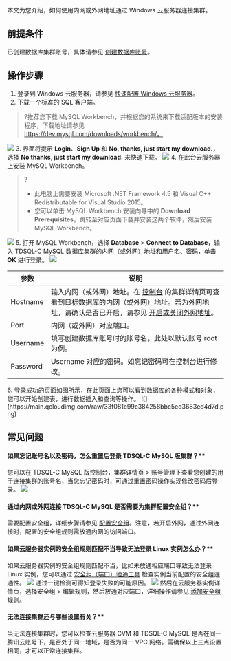 本文为您介绍，如何使用内网或外网地址通过 Windows 云服务器连接集群。

## 前提条件
已创建数据库集群账号，具体请参见 [创建数据库账号](https://cloud.tencent.com/document/product/1003/62730)。

## 操作步骤
1. 登录到 Windows 云服务器，请参见 [快速配置 Windows 云服务器](https://cloud.tencent.com/document/product/1003/79662)。
2. 下载一个标准的 SQL 客户端。
>?推荐您下载 MySQL Workbench，并根据您的系统来下载适配版本的安装程序，下载地址请参见 https://dev.mysql.com/downloads/workbench/。
>
![](https://main.qcloudimg.com/raw/851ab46468c554097a0cf742017157b7.png)
3. 界面将提示 **Login**、**Sign Up** 和 **No, thanks, just start my download.**， 选择 **No thanks, just start my download.** 来快速下载。
![](https://main.qcloudimg.com/raw/47b195fb37ff584f21038ee54342d362.png)
4. 在此台云服务器上安装 MySQL Workbench。
>?
>- 此电脑上需要安装 Microsoft .NET Framework 4.5 和 Visual C++ Redistributable for Visual Studio 2015。
>- 您可以单击 MySQL Workbench 安装向导中的 **Download Prerequisites**，跳转至对应页面下载并安装这两个软件，然后安装 MySQL Workbench。
>
![](https://main.qcloudimg.com/raw/1af292f989f03f3e02e1200b77cb70c1.png)
5. 打开 MySQL Workbench，选择 **Database** > **Connect to Database**，输入 TDSQL-C MySQL 数据库集群的内网（或外网）地址和用户名、密码，单击 **OK** 进行登录。
![](https://main.qcloudimg.com/raw/9c9e5dcc8a2bb9fa15fa4d98a18308f1.png)
<table>
<thead><tr><th>参数</th><th>说明</th></tr></thead>
<tbody><tr>
<td>Hostname</td>
<td>输入内网（或外网）地址。在 <a href="https://console.cloud.tencent.com/cynosdb">控制台</a> 的集群详情页可查看到目标数据库的内网（或外网）地址。若为外网地址，请确认是否已开启，请参见 <a href="https://cloud.tencent.com/document/product/1003/79682">开启或关闭外网地址</a>。</td></tr>
<tr>
<td>Port</td>
<td>内网（或外网）对应端口。</td></tr>
<tr>
<td>Username</td>
<td>填写创建数据库账号时的账号名，此处以默认账号 root 为例。</td></tr>
<tr>
<td>Password</td>
<td>Username 对应的密码。如忘记密码可在控制台进行修改。</td></tr>
</tbody></table>
6. 登录成功的页面如图所示，在此页面上您可以看到数据库的各种模式和对象，您可以开始创建表，进行数据插入和查询等操作。
![](https://main.qcloudimg.com/raw/33f081e99c384258bbc5ed3683ed4d7d.png)

## 常见问题
#### 如果忘记账号名以及密码，怎么重置后登录 TDSQL-C MySQL 版集群？**
您可以在 TDSQL-C MySQL 版控制台，集群详情页 > 账号管理下查看您创建的用于连接集群的账号名，当您忘记密码时，可通过重置密码操作实现修改密码后登录。
![](https://qcloudimg.tencent-cloud.cn/raw/aa0aebe262c7b0d2f26e4218cafeefed.png)

#### 通过内网或外网连接 TDSQL-C MySQL 是否需要为集群配置安全组？**
需要配置安全组，详细步骤请参见 [配置安全组](https://cloud.tencent.com/document/product/1003/62745)。注意，若开启外网，通过外网连接时，配置的安全组规则需放通内网的访问端口。

#### 如果云服务器实例的安全组规则匹配不当导致无法登录 Linux 实例怎么办？**
如果云服务器实例的安全组规则匹配不当，比如未放通相应端口导致无法登录 Linux 实例，您可以通过 [安全组（端口）验通工具](https://console.cloud.tencent.com/vpc/helper) 检查实例当前配置的安全组连通性。
![](https://main.qcloudimg.com/raw/9fc46a7133fdb07b631876cd9fa4c253.png)
通过一键检测可得知登录失败的可能原因。
![](https://qcloudimg.tencent-cloud.cn/raw/f0eccdbd666a04e73de610d42d3e3b49.png)
然后在云服务器实例详情页，选择安全组 > 编辑规则，然后放通对应端口，详细操作请参见 [添加安全组规则](https://cloud.tencent.com/document/product/213/39740)。

#### 无法连接集群还与哪些设置有关？**
当无法连接集群时，您可以检查云服务器 CVM 和 TDSQL-C MySQL 是否在同一腾讯云账号下，是否处于同一地域，是否为同一 VPC 网络。需确保以上三点设置相同，才可以正常连接集群。
